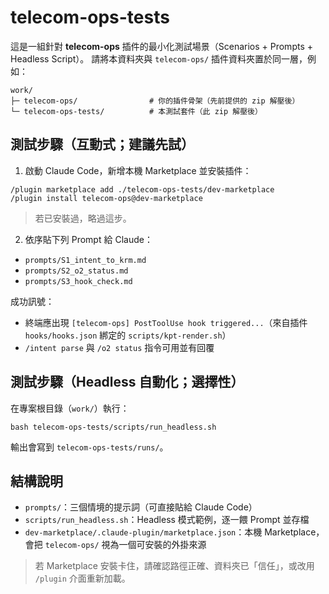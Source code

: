 # telecom-ops-tests

這是一組針對 **telecom-ops** 插件的最小化測試場景（Scenarios + Prompts + Headless Script）。
請將本資料夾與 `telecom-ops/` 插件資料夾置於同一層，例如：

```
work/
├─ telecom-ops/                # 你的插件骨架（先前提供的 zip 解壓後）
└─ telecom-ops-tests/          # 本測試套件（此 zip 解壓後）
```

## 測試步驟（互動式；建議先試）

1) 啟動 Claude Code，新增本機 Marketplace 並安裝插件：
```
/plugin marketplace add ./telecom-ops-tests/dev-marketplace
/plugin install telecom-ops@dev-marketplace
```
> 若已安裝過，略過這步。

2) 依序貼下列 Prompt 給 Claude：
- `prompts/S1_intent_to_krm.md`
- `prompts/S2_o2_status.md`
- `prompts/S3_hook_check.md`

成功訊號：
- 終端應出現 `[telecom-ops] PostToolUse hook triggered...`（來自插件 `hooks/hooks.json` 綁定的 `scripts/kpt-render.sh`）
- `/intent parse` 與 `/o2 status` 指令可用並有回覆

## 測試步驟（Headless 自動化；選擇性）

在專案根目錄（`work/`）執行：
```
bash telecom-ops-tests/scripts/run_headless.sh
```
輸出會寫到 `telecom-ops-tests/runs/`。

## 結構說明
- `prompts/`：三個情境的提示詞（可直接貼給 Claude Code）
- `scripts/run_headless.sh`：Headless 模式範例，逐一餵 Prompt 並存檔
- `dev-marketplace/.claude-plugin/marketplace.json`：本機 Marketplace，會把 `telecom-ops/` 視為一個可安裝的外掛來源

> 若 Marketplace 安裝卡住，請確認路徑正確、資料夾已「信任」，或改用 `/plugin` 介面重新加載。
